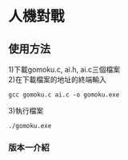 # 人機對戰
## 使用方法  
1)下載gomoku.c, ai.h, ai.c三個檔案    
2)在下載檔案的地址的終端輸入  
```
gcc gomoku.c ai.c -o gomoku.exe  
```
3)執行檔案  
```
./gomoku.exe
```

### 版本一介紹

